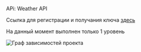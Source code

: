APi: Weather API

Ссылка для регистрации и получания ключа [здесь](https://www.weatherapi.com)

На данный момент выполнен только 1 уровень

![Граф зависимостей проекта](https://github.com/user-attachments/assets/bb133fff-4961-42f8-a3fd-d8c7a48e4258)
